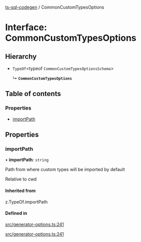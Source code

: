 [ts-sql-codegen](../README.md) / CommonCustomTypesOptions

# Interface: CommonCustomTypesOptions

## Hierarchy

- `TypeOf`<typeof `CommonCustomTypesOptionsSchema`\>

  ↳ **`CommonCustomTypesOptions`**

## Table of contents

### Properties

- [importPath](CommonCustomTypesOptions.md#importpath)

## Properties

### importPath

• **importPath**: `string`

Path from where custom types will be imported by default

Relative to cwd

#### Inherited from

z.TypeOf.importPath

#### Defined in

[src/generator-options.ts:241](https://github.com/lorefnon/ts-sql-codegen/blob/fc68de2/src/generator-options.ts#L241)

[src/generator-options.ts:241](https://github.com/lorefnon/ts-sql-codegen/blob/fc68de2/src/generator-options.ts#L241)
